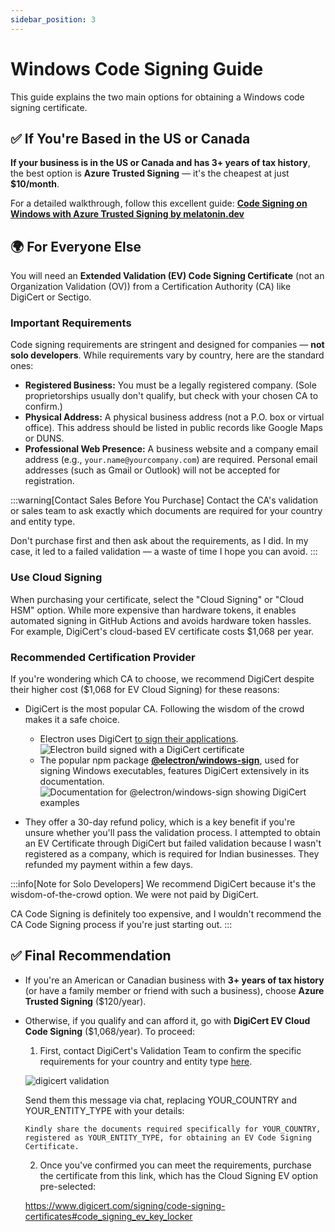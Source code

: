 ```yaml
---
sidebar_position: 3
---
```


# Windows Code Signing Guide

This guide explains the two main options for obtaining a Windows code signing certificate.

## ✅ If You're Based in the US or Canada

**If your business is in the US or Canada and has 3+ years of tax history**, the best option is **Azure Trusted Signing** — it's the cheapest at just **\$10/month**.

For a detailed walkthrough, follow this excellent guide: **[Code Signing on Windows with Azure Trusted Signing by melatonin.dev](https://melatonin.dev/blog/code-signing-on-windows-with-azure-trusted-signing/)**

## 🌍 For Everyone Else
You will need an **Extended Validation (EV) Code Signing Certificate** (not an Organization Validation (OV)) from a Certification Authority (CA) like DigiCert or Sectigo.

### Important Requirements

Code signing requirements are stringent and designed for companies — **not solo developers**. While requirements vary by country, here are the standard ones:

- **Registered Business:** You must be a legally registered company. (Sole proprietorships usually don't qualify, but check with your chosen CA to confirm.)
- **Physical Address:** A physical business address (not a P.O. box or virtual office). This address should be listed in public records like Google Maps or DUNS.
- **Professional Web Presence:** A business website and a company email address (e.g., `your.name@yourcompany.com`) are required. Personal email addresses (such as Gmail or Outlook) will not be accepted for registration.

:::warning[Contact Sales Before You Purchase]
Contact the CA's validation or sales team to ask exactly which documents are required for your country and entity type. 

Don't purchase first and then ask about the requirements, as I did. In my case, it led to a failed validation — a waste of time I hope you can avoid.
:::

### Use Cloud Signing

When purchasing your certificate, select the "Cloud Signing" or "Cloud HSM" option. While more expensive than hardware tokens, it enables automated signing in GitHub Actions and avoids hardware token hassles. For example, DigiCert's cloud-based EV certificate costs $1,068 per year.

### Recommended Certification Provider

If you're wondering which CA to choose, we recommend DigiCert despite their higher cost ($1,068 for EV Cloud Signing) for these reasons:

- DigiCert is the most popular CA. Following the wisdom of the crowd makes it a safe choice.
    - Electron uses DigiCert [to sign their applications](https://www.electronjs.org/docs/latest/tutorial/code-signing#signing-windows-builds).
    ![Electron build signed with a DigiCert certificate](https://raw.githubusercontent.com/omkarcloud/botasaurus/master/images/code-signing/electron-sign.png)
    - The popular npm package **[@electron/windows-sign](https://github.com/electron/windows-sign)**, used for signing Windows executables, features DigiCert extensively in its documentation.
    ![Documentation for @electron/windows-sign showing DigiCert examples](https://raw.githubusercontent.com/omkarcloud/botasaurus/master/images/code-signing/windows-sign.png)

- They offer a 30-day refund policy, which is a key benefit if you're unsure whether you'll pass the validation process. I attempted to obtain an EV Certificate through DigiCert but failed validation because I wasn't registered as a company, which is required for Indian businesses. They refunded my payment within a few days.

:::info[Note for Solo Developers] 
We recommend DigiCert because it's the wisdom-of-the-crowd option. We were not paid by DigiCert. 

CA Code Signing is definitely too expensive, and I wouldn't recommend the CA Code Signing process if you're just starting out. 
:::

## ✅ Final Recommendation

- If you're an American or Canadian business with **3+ years of tax history** (or have a family member or friend with such a business), choose **Azure Trusted Signing** (\$120/year).

- Otherwise, if you qualify and can afford it, go with **DigiCert EV Cloud Code Signing** ($1,068/year). To proceed:

    1. First, contact DigiCert's Validation Team to confirm the specific requirements for your country and entity type [here](https://www.digicert.com/support). 

    ![digicert validation](https://raw.githubusercontent.com/omkarcloud/botasaurus/master/images/code-signing/digicert-validation.png)
    
    Send them this message via chat, replacing YOUR_COUNTRY and YOUR_ENTITY_TYPE with your details:
    ```
    Kindly share the documents required specifically for YOUR_COUNTRY, registered as YOUR_ENTITY_TYPE, for obtaining an EV Code Signing Certificate. 
    ```
    
    2. Once you've confirmed you can meet the requirements, purchase the certificate from this link, which has the Cloud Signing EV option pre-selected:
    
    https://www.digicert.com/signing/code-signing-certificates#code_signing_ev_key_locker